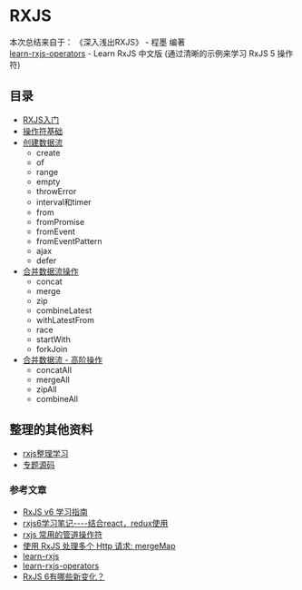 # RXJS 

本次总结来自于：
《深入浅出RXJS》 -  程墨 编著                                 
[learn-rxjs-operators](https://github.com/RxJS-CN/learn-rxjs-operators) - Learn RxJS 中文版 (通过清晰的示例来学习 RxJS 5 操作符) 

## 目录
- [RXJS入门](/books/专题知识库/16、RXJS学习专题/docs/02、RXJS入门.md)
- [操作符基础](/books/专题知识库/16、RXJS学习专题/docs/03、操作符.md)
- [创建数据流](/books/专题知识库/16、RXJS学习专题/docs/04、创建数据流.md)
    - create
    - of
    - range
    - empty
    - throwError
    - interval和timer
    - from
    - fromPromise
    - fromEvent
    - fromEventPattern
    - ajax
    - defer
- [合并数据流操作](/books/专题知识库/16、RXJS学习专题/docs/05-01、合并数据流.md)
    - concat
    - merge
    - zip
    - combineLatest
    - withLatestFrom
    - race
    - startWith
    - forkJoin
- [合并数据流 - 高阶操作](/books/专题知识库/16、RXJS学习专题/docs/05-02、合并数据流%20-%20高阶操作.md)
    - concatAll
    - mergeAll
    - zipAll
    - combineAll






## 整理的其他资料
- [rxjs整理学习](/books/专题知识库/16、RXJS学习专题/docs/01、基础整理.md)
- [专题源码](https://github.com/yanlele/node-index-core/tree/master/packages/book/23%E3%80%81RXJS)


### 参考文章
- [RxJS v6 学习指南](https://www.imooc.com/article/70323)
- [rxjs6学习笔记----结合react，redux使用](https://blog.csdn.net/github_36487770/article/details/81168346)
- [rxjs 常用的管道操作符](https://www.cnblogs.com/ajanuw/p/8986776.html)
- [使用 RxJS 处理多个 Http 请求: mergeMap](https://segmentfault.com/a/1190000010088631)
- [learn-rxjs](https://github.com/btroncone/learn-rxjs)
- [learn-rxjs-operators](https://github.com/RxJS-CN/learn-rxjs-operators)
- [RxJS 6有哪些新变化？](https://segmentfault.com/a/1190000014956260)

